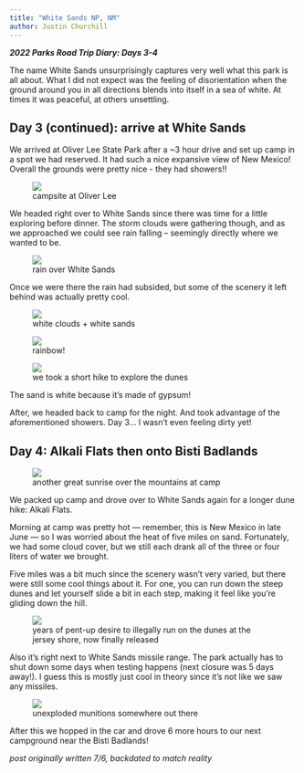 ```yaml
---
title: "White Sands NP, NM"
author: Justin Churchill
---
```

***2022 Parks Road Trip Diary: Days 3-4***

The name White Sands unsurprisingly captures very well what this park is all about. What I did not expect was the feeling of disorientation when the ground around you in all directions blends into itself in a sea of white. At times it was peaceful, at others unsettling.
<!--end_excerpt-->

## Day 3 (continued): arrive at White Sands
We arrived at Oliver Lee State Park after a ~3 hour drive and set up camp in a spot we had reserved. It had such a nice expansive view of New Mexico! Overall the grounds were pretty nice - they had showers!!

<figure>
    <img src="https://lh3.googleusercontent.com/pw/AM-JKLVlLuZfpebAVPS8W_LXWGgo_oddw9fQw7lZen4nw0h3yU8CEyk2Pr4Mz9bE4pTd3LJUz1K9tCJJzBb86WiLRngqzy5oPoeK0nB9lDZgsSs8WpWa0YUXSEXCzWsIoupHIHquONx7mDIftZLecxNfZ7ooNQ=w1862-h1396-no?authuser=0">
    <figcaption>campsite at Oliver Lee</figcaption>
</figure>

We headed right over to White Sands since there was time for a little exploring before dinner. The storm clouds were gathering though, and as we approached we could see rain falling – seemingly directly where we wanted to be.

<figure>
    <img src="https://lh3.googleusercontent.com/pw/AM-JKLUA_pYIK7OeB-C3KoXF-JosP7hmn_VBF8-1euZ8fmASG8WIZc8eRUTicsJ9DHp5YpPEy5cELJX7ztPimtZWx1pjC40iqOOxaDWWrrNWvpd9kJO5MgFO2BBZIwMi0aiOzQfQOqReCzqvHVAa5Ul9btGWlQ=w1862-h1396-no?authuser=0">
    <figcaption>rain over White Sands</figcaption>
</figure>

Once we were there the rain had subsided, but some of the scenery it left behind was actually pretty cool.

<figure>
    <img src="https://lh3.googleusercontent.com/pw/AM-JKLW3-Z0qfvXZWjAbyAbYANq5Xgxr5aK48zRm6w9pc5weRngM_k56dSA5KzFBLhN4UzvbzCevaG6LeyTKNysCiPFMq-HtMtjRmHKO4eLQTdiU7M0AxFJ_DCCKGMK3cXHG5yV_hzDoaTIEECam8UNgWuk2GQ=w1862-h1396-no?authuser=0">
    <figcaption>white clouds + white sands</figcaption>
</figure>

<figure>
    <img src="https://lh3.googleusercontent.com/pw/AM-JKLW_7tgWH98Hv0yTTRfoBcz9ZeUZaBpCa5wT281tX2eUOOO8xBhAthomrZAp59Of8H1D8LHZHnGqc2hzzR5ysscfYL5dP55Q9sfe36w90Nsdb2WafrDR4IUjsfHWTFajVnwybMug4ExZiHFfaZqGCW0IrQ=w1862-h1396-no?authuser=0">
    <figcaption>rainbow!</figcaption>
</figure>

<figure>
    <img src="https://lh3.googleusercontent.com/pw/AM-JKLUHwewJ_lRBy27HQomecCo1ytUUp4iqu4e9tAnSFGBIUTLmFrjsdChYsAUvrsMOwXkrOP_XAtMktQyhxmUSNMnl6UHo3Zl00oil9GsShviNGOIYj6f-OYJAJCt-wRjbpcbLCFEeG2XujRJmcF005SNJpg=w1862-h1396-no?authuser=0">
    <figcaption>we took a short hike to explore the dunes</figcaption>
</figure>


The sand is white because it’s made of gypsum!

After, we headed back to camp for the night. And took advantage of the aforementioned showers. Day 3… I wasn’t even feeling dirty yet!

## Day 4: Alkali Flats then onto Bisti Badlands

<figure>
    <img src="https://lh3.googleusercontent.com/pw/AM-JKLXy0mZqcJMUxqBHd2eqSBCKm--5FPzZpb996Z1hUz7ai2Yc0Cf-1mMt5HC9FNR2mcIHy8PsSNT48wPNsf-h9ZrakxmVMvyn8NZYkc4jShrP-jVftRCVDNNtNw31sezAOvJbHzfvGrfSZQCX4-sstZklKw=w1862-h1396-no?authuser=0">
    <figcaption>another great sunrise over the mountains at camp</figcaption>
</figure>

We packed up camp and drove over to White Sands again for a longer dune hike: Alkali Flats.

Morning at camp was pretty hot — remember, this is New Mexico in late June — so I was worried about the heat of five miles on sand. Fortunately, we had some cloud cover, but we still each drank all of the three or four liters of water we brought.

Five miles was a bit much since the scenery wasn’t very varied, but there were still some cool things about it. For one, you can run down the steep dunes and let yourself slide a bit in each step, making it feel like you’re gliding down the hill.

<figure>
    <img src="https://lh3.googleusercontent.com/pw/AM-JKLXOei7qpwQW0of_esq1iWgr_FYW1yzCYAElx3HbVqMPhqdf0ML0n5ERzWP1pA7d2JPW45GZQsIpwvXM_v_wckvRjcmvWFflur5flX0_kxd_pvCLZOl_V7PzUXqPiuMV2SSa5HVgHu7MsqAleBbxQ8DIEQ=w1862-h1396-no?authuser=0">
    <figcaption>years of pent-up desire to illegally run on the dunes at the jersey shore, now finally released</figcaption>
</figure>

Also it’s right next to White Sands missile range. The park actually has to shut down some days when testing happens (next closure was 5 days away!). I guess this is mostly just cool in theory since it’s not like we saw any missiles.

<figure>
    <img src="https://lh3.googleusercontent.com/pw/AM-JKLV7z0ZVInxQwbHN35EHZ3yoIvqbwu_ongXZ50-pOtqsWyZudpwMK8dEmHKetYuQP4cE2nsRSVR7G28mdhHIepM3-VPev2Mc5-K5O0k6kxmDSzdRi-p5b8SG1tQvqFCX8CsX62waV5LO3GxvzOFIw6z0oQ=w1862-h1396-no?authuser=0">
    <figcaption>unexploded munitions somewhere out there</figcaption>
</figure>

After this we hopped in the car and drove 6 more hours to our next campground near the Bisti Badlands!

_post originally written 7/6, backdated to match reality_
